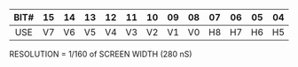 | BIT# | 15 | 14 | 13 | 12 | 11 | 10 | 09 | 08 | 07 | 06 | 05 | 04 | 03 | 02 | 01 | 00 |
|:-:|:-:|:-:|:-:|:-:|:-:|:-:|:-:|:-:|:-:|:-:|:-:|:-:|:-:|:-:|:-:|:-:|
| USE | V7 | V6 | V5 | V4 | V3 | V2 | V1 | V0 | H8 | H7 | H6 | H5 | H4 | H3 | H2 | H1 |

RESOLUTION = 1/160 of SCREEN WIDTH (280 nS)
